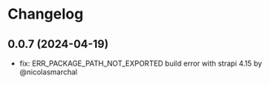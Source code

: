 # Changelog

## 0.0.7 (2024-04-19)
- fix: ERR_PACKAGE_PATH_NOT_EXPORTED build error with strapi 4.15 by @nicolasmarchal
